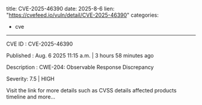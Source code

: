  
title: CVE-2025-46390
date: 2025-8-6
lien: "https://cvefeed.io/vuln/detail/CVE-2025-46390"
categories:
  - cve
---

CVE ID : CVE-2025-46390

Published :  Aug. 6
2025
11:15 a.m. | 3 hours
58 minutes ago

Description : CWE-204: Observable Response Discrepancy

Severity: 7.5 | HIGH

Visit the link for more details
such as CVSS details
affected products
timeline
and more...
